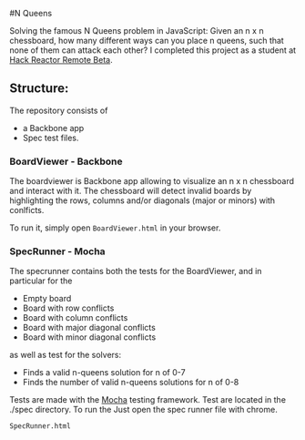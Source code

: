 #N Queens

Solving the famous N Queens problem in JavaScript: Given an n x n chessboard, how many different ways can you place n queens, such that none of them can attack each other? I completed this project as a student at [Hack Reactor Remote Beta](http://www.hackreactor.com/remote-beta).

## Structure:

The repository consists of

- a Backbone app
- Spec test files.

### BoardViewer - Backbone

The boardviewer is Backbone app allowing to visualize an n x n chessboard and interact with it. The chessboard will detect invalid boards by highlighting the rows, columns and/or diagonals (major or minors) with conlficts.

To run it, simply open `BoardViewer.html` in your browser.

### SpecRunner - Mocha

The specrunner contains both the tests for the BoardViewer, and in particular for the

- Empty board
- Board with row conflicts
- Board with column conflicts
- Board with major diagonal conflicts
- Board with minor diagonal conflicts

as well as test for the solvers:

- Finds a valid n-queens solution for n of 0-7
- Finds the number of valid n-queens solutions for n of 0-8


Tests are made with the [Mocha](https://github.com/mochajs/mocha) testing framework.
Test are located in the ./spec directory. To run the Just open the spec runner file with chrome.

```
SpecRunner.html
```
